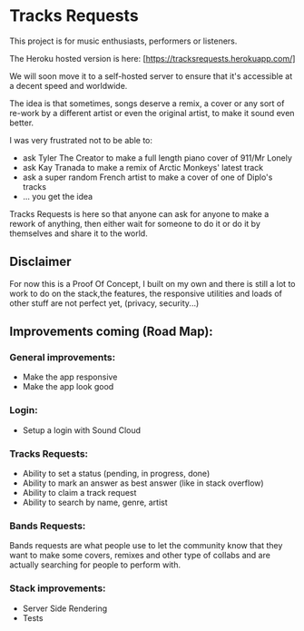 # Tracks Requests
This project is for music enthusiasts, performers or listeners.

The Heroku hosted version is here: [https://tracksrequests.herokuapp.com/]

We will soon move it to a self-hosted server to ensure that it's accessible at a decent speed and worldwide.

The idea is that sometimes, songs deserve a remix, a cover or any sort of re-work by a different artist or even the original artist, to make it sound even better.

I was very frustrated not to be able to:

- ask Tyler The Creator to make a full length piano cover of 911/Mr Lonely
- ask Kay Tranada to make a remix of Arctic Monkeys' latest track
- ask a super random French artist to make a cover of one of Diplo's tracks
- ... you get the idea

Tracks Requests is here so that anyone can ask for anyone to make a rework of anything, then either wait for someone to do it or do it by themselves and share it to the world.

## Disclaimer

For now this is a Proof Of Concept, I built on my own and there is still a lot to work to do on the stack,the features, the responsive utilities and loads of other stuff are not perfect yet, (privacy, security...)

## Improvements coming (Road Map):

### General improvements:

- Make the app responsive
- Make the app look good

### Login:

- Setup a login with Sound Cloud

### Tracks Requests:

- Ability to set a status (pending, in progress, done)
- Ability to mark an answer as best answer (like in stack overflow)
- Ability to claim a track request
- Ability to search by name, genre, artist

### Bands Requests:

Bands requests are what people use to let the community know that they want to make some covers, remixes and other type of collabs and are actually searching for people to perform with.

### Stack improvements:

- Server Side Rendering
- Tests
